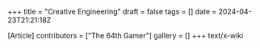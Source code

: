 +++
title = "Creative Engineering"
draft = false
tags = []
date = 2024-04-23T21:21:18Z

[Article]
contributors = ["The 64th Gamer"]
gallery = []
+++
text/x-wiki